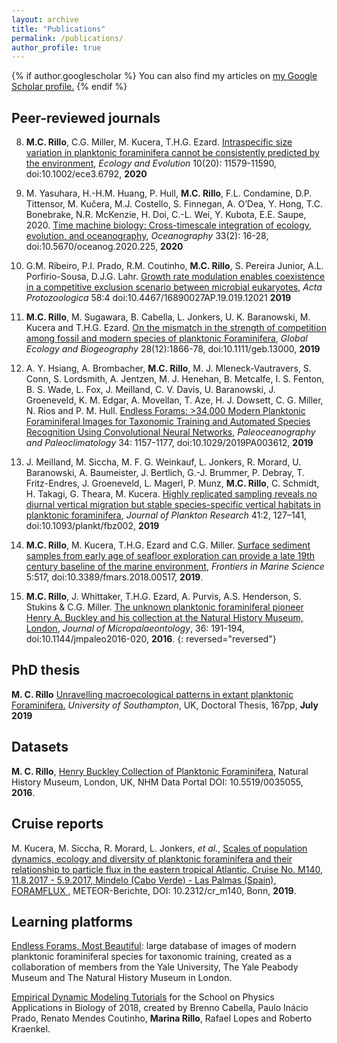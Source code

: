 ```yaml
---
layout: archive
title: "Publications"
permalink: /publications/
author_profile: true
---
```


{% if author.googlescholar %}
  You can also find my articles on <u><a href="{{author.googlescholar}}">my Google Scholar profile</a>.</u>
{% endif %}


## Peer-reviewed journals

8. __M.C. Rillo__, C.G. Miller, M. Kucera, T.H.G. Ezard. [Intraspecific size variation in planktonic foraminifera cannot be consistently predicted by the environment](https://doi.org/10.1002/ece3.6792), _Ecology and Evolution_ 10(20): 11579-11590, doi:10.1002/ece3.6792, __2020__  

7. M. Yasuhara, H.-H.M. Huang, P. Hull, __M.C. Rillo__, F.L. Condamine, D.P. Tittensor, M. Kučera, M.J. Costello, S. Finnegan, A. O’Dea, Y. Hong, T.C. Bonebrake, N.R. McKenzie, H. Doi, C.-L. Wei, Y. Kubota, E.E. Saupe, 2020. [Time machine biology: Cross-timescale integration of ecology, evolution, and oceanography](https://doi.org/10.5670/oceanog.2020.225), _Oceanography_ 33(2): 16-28, doi:10.5670/oceanog.2020.225, __2020__  

6. G.M. Ribeiro, P.I. Prado, R.M. Coutinho, __M.C. Rillo__, S. Pereira Junior, A.L. Porfirio-Sousa, D.J.G. Lahr. [Growth rate modulation enables coexistence in a competitive exclusion scenario between microbial eukaryotes](http://dx.doi.org/10.4467/16890027AP.19.019.12021), _Acta Protozoologica_ 58:4 doi:10.4467/16890027AP.19.019.12021 __2019__  

5. __M.C. Rillo__, M. Sugawara, B. Cabella, L. Jonkers, U. K. Baranowski, M. Kucera and T.H.G. Ezard. [On the mismatch in the strength of competition among fossil and modern species of planktonic Foraminifera](https://doi.org/10.1111/geb.13000), _Global Ecology and Biogeography_ 28(12):1866-78, doi:10.1111/geb.13000, __2019__  

4. A. Y. Hsiang, A. Brombacher, __M.C. Rillo__, M. J. Mleneck‐Vautravers, S. Conn, S. Lordsmith, A. Jentzen, M. J. Henehan, B. Metcalfe, I. S. Fenton, B. S. Wade, L. Fox, J. Meilland, C. V. Davis, U. Baranowski, J. Groeneveld, K. M. Edgar, A. Movellan, T. Aze, H. J. Dowsett, C. G. Miller, N. Rios and P. M. Hull. [Endless Forams: >34,000 Modern Planktonic Foraminiferal Images for Taxonomic Training and Automated Species Recognition Using Convolutional Neural Networks](https://doi.org/10.1029/2019PA003612), _Paleoceanography and Paleoclimatology_ 34: 1157-1177, doi:10.1029/2019PA003612, __2019__  

3. J. Meilland, M. Siccha, M. F. G. Weinkauf, L. Jonkers, R. Morard, U. Baranowski, A. Baumeister, J. Bertlich, G.-J. Brummer, P. Debray, T. Fritz-Endres, J. Groeneveld, L. Magerl, P. Munz, __M.C. Rillo__, C. Schmidt, H. Takagi, G. Theara, M. Kucera. [Highly replicated sampling reveals no diurnal vertical migration but stable species-specific vertical habitats in planktonic foraminifera](https://doi.org/10.1093/plankt/fbz002), _Journal of Plankton Research_ 41:2, 127–141, doi:10.1093/plankt/fbz002, __2019__  

2. __M.C. Rillo__, M. Kucera, T.H.G. Ezard and C.G. Miller. [Surface sediment samples from early age of seafloor exploration can provide a late 19th century baseline of the marine environment](https://doi.org/10.3389/fmars.2018.00517), _Frontiers in Marine Science_ 5:517, doi:10.3389/fmars.2018.00517, __2019__.  

1. __M.C. Rillo__, J. Whittaker, T.H.G. Ezard, A. Purvis, A.S. Henderson, S. Stukins & C.G. Miller. [The unknown planktonic foraminiferal pioneer Henry A. Buckley and his collection at the Natural History Museum, London](https://jm.copernicus.org/articles/36/191/2016/), _Journal of Micropalaeontology_, 36: 191-194, doi:10.1144/jmpaleo2016-020, __2016__.
{: reversed="reversed"}


## PhD thesis

__M. C. Rillo__ [Unravelling macroecological patterns in extant planktonic Foraminifera.](https://eprints.soton.ac.uk/435406/) _University of Southampton_, UK, Doctoral Thesis, 167pp, __July 2019__



## Datasets

__M. C. Rillo__, [Henry Buckley Collection of Planktonic Foraminifera](http://dx.doi.org/10.5519/0035055), Natural History Museum, London, UK, NHM Data Portal DOI: 10.5519/0035055, __2016__.  


## Cruise reports

M. Kucera, M. Siccha, R. Morard, L. Jonkers, *et al.*, [Scales of population dynamics, ecology and diversity of planktonic foraminifera and their relationship to particle flux in the eastern tropical Atlantic, Cruise No. M140, 11.8.2017 - 5.9.2017, Mindelo (Cabo Verde) - Las Palmas (Spain), FORAMFLUX ](https://doi.org/10.2312/cr_m140), 
METEOR-Berichte, DOI: 10.2312/cr_m140, Bonn, __2019__.  


## Learning platforms

[Endless Forams, Most Beautiful](http://www.endlessforams.org): large database of images of modern planktonic foraminiferal species for taxonomic training, created as a collaboration of members from the Yale University, The Yale Peabody Museum and The Natural History Museum in London.   

[Empirical Dynamic Modeling Tutorials](https://mathbio.github.io/edmTutorials/) for the School on Physics Applications in Biology of 2018, created by Brenno Cabella, Paulo Inácio Prado, Renato Mendes Coutinho, __Marina Rillo__, Rafael Lopes and Roberto Kraenkel.  
